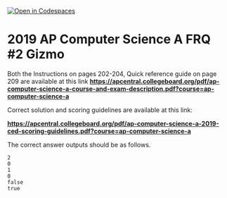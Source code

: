 [![Open in Codespaces](https://classroom.github.com/assets/launch-codespace-7f7980b617ed060a017424585567c406b6ee15c891e84e1186181d67ecf80aa0.svg)](https://classroom.github.com/open-in-codespaces?assignment_repo_id=14764386)
# 2019  AP Computer Science A FRQ #2 Gizmo
 

Both the Instructions on pages 202-204, Quick reference guide on page 209 are available at this link **https://apcentral.collegeboard.org/pdf/ap-computer-science-a-course-and-exam-description.pdf?course=ap-computer-science-a** 

Correct solution and scoring guidelines are available at this link:

**https://apcentral.collegeboard.org/pdf/ap-computer-science-a-2019-ced-scoring-guidelines.pdf?course=ap-computer-science-a** 

The correct answer outputs should be as follows. 

 

 

```
2
0
1
0
false
true
```
